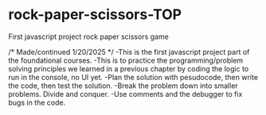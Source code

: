 # rock-paper-scissors-TOP
First javascript project rock paper scissors game

/* Made/continued 1/20/2025 */
-This is the first javascript project part of the foundational courses.
-This is to practice the programming/problem solving principles we learned in a previous chapter
by coding the logic to run in the console, no UI yet.
-Plan the solution with pesudocode, then write the code, then test the solution.
-Break the problem down into smaller problems. Divide and conquer.
-Use comments and the debugger to fix bugs in the code.